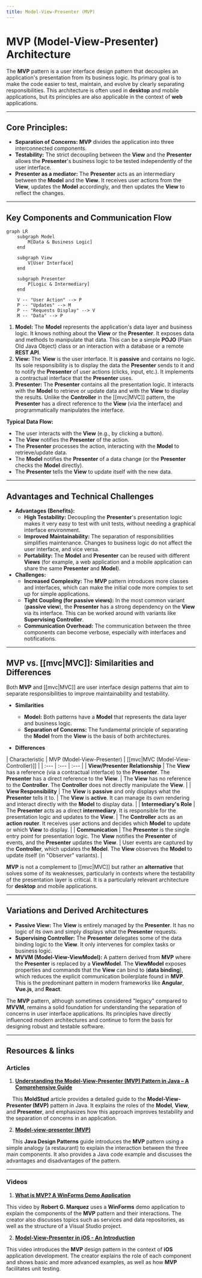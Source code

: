 ```yaml
---
title: Model-View-Presenter (MVP)
---
```

# MVP (Model-View-Presenter) Architecture

The **MVP** pattern is a user interface design pattern that decouples an application's presentation from its business logic. Its primary goal is to make the code easier to test, maintain, and evolve by clearly separating responsibilities. This architecture is often used in **desktop** and mobile applications, but its principles are also applicable in the context of **web** applications.

---

## Core Principles:

* **Separation of Concerns:** **MVP** divides the application into three interconnected components.
* **Testability:** The strict decoupling between the **View** and the **Presenter** allows the **Presenter**'s business logic to be tested independently of the user interface.
* **Presenter as a mediator:** The **Presenter** acts as an intermediary between the **Model** and the **View**. It receives user actions from the **View**, updates the **Model** accordingly, and then updates the **View** to reflect the changes.

---

## Key Components and Communication Flow

```mermaid
graph LR
    subgraph Model
        M[Data & Business Logic]
    end

    subgraph View
        V[User Interface]
    end

    subgraph Presenter
        P[Logic & Intermediary]
    end

    V -- "User Action" --> P
    P -- "Updates" --> M
    P -- "Requests Display" --> V
    M -- "Data" --> P
```

1.  **Model:** The **Model** represents the application's data layer and business logic. It knows nothing about the **View** or the **Presenter**. It exposes data and methods to manipulate that data. This can be a simple **POJO** (Plain Old Java Object) class or an interaction with a database or a remote **REST API**.
2.  **View:** The **View** is the user interface. It is **passive** and contains no logic. Its sole responsibility is to display the data the **Presenter** sends to it and to notify the **Presenter** of user actions (clicks, input, etc.). It implements a contractual interface that the **Presenter** uses.
3.  **Presenter:** The **Presenter** contains all the presentation logic. It interacts with the **Model** to retrieve or update data and with the **View** to display the results. Unlike the **Controller** in the [[mvc|MVC]] pattern, the **Presenter** has a direct reference to the **View** (via the interface) and programmatically manipulates the interface.

**Typical Data Flow:**
* The user interacts with the **View** (e.g., by clicking a button).
* The **View** notifies the **Presenter** of the action.
* The **Presenter** processes the action, interacting with the **Model** to retrieve/update data.
* The **Model** notifies the **Presenter** of a data change (or the **Presenter** checks the **Model** directly).
* The **Presenter** tells the **View** to update itself with the new data.

---

## Advantages and Technical Challenges

* **Advantages (Benefits):**
    * **High Testability:** Decoupling the **Presenter**'s presentation logic makes it very easy to test with unit tests, without needing a graphical interface environment.
    * **Improved Maintainability:** The separation of responsibilities simplifies maintenance. Changes to business logic do not affect the user interface, and vice versa.
    * **Portability:** The **Model** and **Presenter** can be reused with different **Views** (for example, a web application and a mobile application can share the same **Presenter** and **Model**).
* **Challenges:**
    * **Increased Complexity:** The **MVP** pattern introduces more classes and interfaces, which can make the initial code more complex to set up for simple applications.
    * **Tight Coupling (for passive views):** In the most common variant (**passive view**), the **Presenter** has a strong dependency on the **View** via its interface. This can be worked around with variants like **Supervising Controller**.
    * **Communication Overhead:** The communication between the three components can become verbose, especially with interfaces and notifications.

---

## MVP vs. [[mvc|MVC]]: Similarities and Differences

Both **MVP** and [[mvc|MVC]] are user interface design patterns that aim to separate responsibilities to improve maintainability and testability.

* **Similarities**
    * **Model:** Both patterns have a **Model** that represents the data layer and business logic.
    * **Separation of Concerns:** The fundamental principle of separating the **Model** from the **View** is the basis of both architectures.

* **Differences**

| Characteristic | MVP (Model-View-Presenter) | [[mvc|MVC (Model-View-Controller)]] |
| :--- | :--- | :--- |
| **View/Presenter Relationship** | The **View** has a reference (via a contractual interface) to the **Presenter**. The **Presenter** has a direct reference to the **View**. | The **View** has no reference to the **Controller**. The **Controller** does not directly manipulate the **View**. |
| **View Responsibility** | The **View** is **passive** and only displays what the **Presenter** tells it to. | The **View** is **active**. It can manage its own rendering and interact directly with the **Model** to display data. |
| **Intermediary's Role** | The **Presenter** acts as a direct **intermediary**. It is responsible for the presentation logic and updates to the **View**. | The **Controller** acts as an **action router**. It receives user actions and decides which **Model** to update or which **View** to display. |
| **Communication** | The **Presenter** is the single entry point for presentation logic. The **View** notifies the **Presenter** of events, and the **Presenter** updates the **View**. | User events are captured by the **Controller**, which updates the **Model**. The **View** observes the **Model** to update itself (in "Observer" variants). |

**MVP** is not a complement to [[mvc|MVC]] but rather an **alternative** that solves some of its weaknesses, particularly in contexts where the testability of the presentation layer is critical. It is a particularly relevant architecture for **desktop** and mobile applications.

---

## Variations and Derived Architectures

* **Passive View:** The **View** is entirely managed by the **Presenter**. It has no logic of its own and simply displays what the **Presenter** requests.
* **Supervising Controller:** The **Presenter** delegates some of the data binding logic to the **View**. It only intervenes for complex tasks or business logic.
* **MVVM (Model-View-ViewModel):** A pattern derived from **MVP** where the **Presenter** is replaced by a **ViewModel**. The **ViewModel** exposes properties and commands that the **View** can bind to (**data binding**), which reduces the explicit communication boilerplate found in **MVP**. This is the predominant pattern in modern frameworks like **Angular**, **Vue.js**, and **React**.

The **MVP** pattern, although sometimes considered "legacy" compared to **MVVM**, remains a solid foundation for understanding the separation of concerns in user interface applications. Its principles have directly influenced modern architectures and continue to form the basis for designing robust and testable software.

---

## **Resources & links**

### **Articles**

1.  **[Understanding the Model-View-Presenter (MVP) Pattern in Java – A Comprehensive Guide](https://moldstud.com/articles/p-understanding-the-model-view-presenter-mvp-pattern-in-java-a-comprehensive-guide)**

    This **MoldStud** article provides a detailed guide to the **Model-View-Presenter (MVP)** pattern in Java. It explains the roles of the **Model**, **View**, and **Presenter**, and emphasizes how this approach improves testability and the separation of concerns in an application.

2.  **[Model-view-presenter (MVP)](https://java-design-patterns.com/patterns/model-view-presenter/)**

    This **Java Design Patterns** guide introduces the **MVP** pattern using a simple analogy (a restaurant) to explain the interaction between the three main components. It also provides a Java code example and discusses the advantages and disadvantages of the pattern.

---

### **Videos**

1.  **[What is MVP? A WinForms Demo Application](https://www.youtube.com/watch?v=XHw4bBLM8Vk)**

This video by **Robert G. Marquez** uses a **WinForms** demo application to explain the components of the **MVP** pattern and their interactions. The creator also discusses topics such as services and data repositories, as well as the structure of a Visual Studio project.

2.  **[Model-View-Presenter in iOS - An Introduction](https://www.youtube.com/watch?v=2Ew_j4GQYF4)**

This video introduces the **MVP** design pattern in the context of **iOS** application development. The creator explains the role of each component and shows basic and more advanced examples, as well as how **MVP** facilitates unit testing.